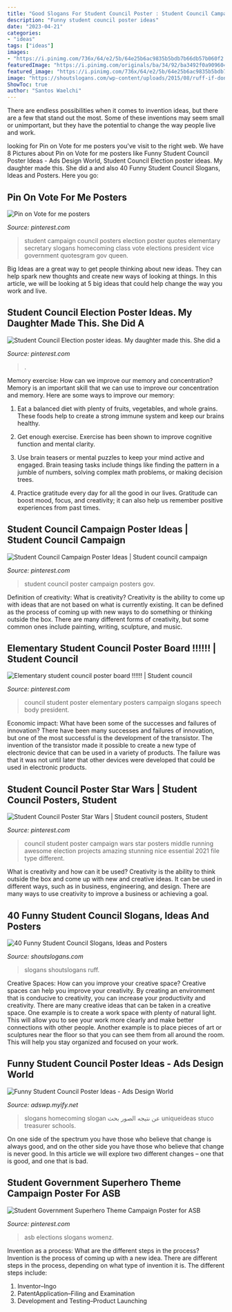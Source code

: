 ```yaml
---
title: "Good Slogans For Student Council Poster : Student Council Campaign Poster Ideas"
description: "Funny student council poster ideas"
date: "2023-04-21"
categories:
- "ideas"
tags: ["ideas"]
images:
- "https://i.pinimg.com/736x/64/e2/5b/64e25b6ac9835b5bdb7b66db57b060f2.jpg"
featuredImage: "https://i.pinimg.com/originals/ba/34/92/ba3492f0a9096044ce426cb75179ebc7.jpg"
featured_image: "https://i.pinimg.com/736x/64/e2/5b/64e25b6ac9835b5bdb7b66db57b060f2.jpg"
image: "https://shoutslogans.com/wp-content/uploads/2015/08/ruff-if-dont-vote.gif"
ShowToc: true
author: "Santos Waelchi"
---
```



There are endless possibilities when it comes to invention ideas, but there are a few that stand out the most. Some of these inventions may seem small or unimportant, but they have the potential to change the way people live and work.

	

		
looking for Pin on Vote for me posters you've visit to the right web. We have 8 Pictures about Pin on Vote for me posters like Funny Student Council Poster Ideas - Ads Design World, Student Council Election poster ideas. My daughter made this. She did a and also 40 Funny Student Council Slogans, Ideas and Posters. Here you go:
		
    
## Pin On Vote For Me Posters

<img loading=lazy src="https://i.pinimg.com/736x/3a/1c/10/3a1c109b5d6b42189bd8541ed97773da--school-campaign-ideas-student-council-posters.jpg" onerror="this.onerror=null;this.src='https://tse4.mm.bing.net/th?id=OIP.ifiovrvRRVB3TDF9V5a2IAHaJ4&amp;pid=15.1';" alt="Pin on Vote for me posters">

_Source: pinterest.com_

>student campaign council posters election poster quotes elementary secretary slogans homecoming class vote elections president vice government quotesgram gov queen. 

	

Big Ideas are a great way to get people thinking about new ideas. They can help spark new thoughts and create new ways of looking at things. In this article, we will be looking at 5 big ideas that could help change the way you work and live.

    
## Student Council Election Poster Ideas. My Daughter Made This. She Did A

<img loading=lazy src="https://i.pinimg.com/736x/8f/27/a7/8f27a735e7d715a62e6e8f3c34a6af40--student-council-posters-student-gov.jpg" onerror="this.onerror=null;this.src='https://tse2.mm.bing.net/th?id=OIP.k1TomEypwio5e8Bz1hLxvwHaKf&amp;pid=15.1';" alt="Student Council Election poster ideas. My daughter made this. She did a">

_Source: pinterest.com_

>. 

	

Memory exercise: How can we improve our memory and concentration?
Memory is an important skill that we can use to improve our concentration and memory. Here are some ways to improve our memory:
1. Eat a balanced diet with plenty of fruits, vegetables, and whole grains. These foods help to create a strong immune system and keep our brains healthy.

2. Get enough exercise. Exercise has been shown to improve cognitive function and mental clarity.

3. Use brain teasers or mental puzzles to keep your mind active and engaged. Brain teasing tasks include things like finding the pattern in a jumble of numbers, solving complex math problems, or making decision trees.

4. Practice gratitude every day for all the good in our lives. Gratitude can boost mood, focus, and creativity; it can also help us remember positive experiences from past times.

    
## Student Council Campaign Poster Ideas | Student Council Campaign

<img loading=lazy src="https://i.pinimg.com/originals/ba/34/92/ba3492f0a9096044ce426cb75179ebc7.jpg" onerror="this.onerror=null;this.src='https://tse3.mm.bing.net/th?id=OIP.p75_7grPpy9rVot9vkd44AHaJ4&amp;pid=15.1';" alt="Student Council Campaign Poster Ideas | Student council campaign">

_Source: pinterest.com_

>student council poster campaign posters gov. 

	

Definition of creativity: What is creativity?
Creativity is the ability to come up with ideas that are not based on what is currently existing. It can be defined as the process of coming up with new ways to do something or thinking outside the box. There are many different forms of creativity, but some common ones include painting, writing, sculpture, and music.

    
## Elementary Student Council Poster Board !!!!!! | Student Council

<img loading=lazy src="https://i.pinimg.com/736x/64/e2/5b/64e25b6ac9835b5bdb7b66db57b060f2.jpg" onerror="this.onerror=null;this.src='https://tse3.mm.bing.net/th?id=OIP.zZNII7R6qR3wvF0D9QDoyQHaJ3&amp;pid=15.1';" alt="Elementary student council poster board !!!!!! | Student council">

_Source: pinterest.com_

>council student poster elementary posters campaign slogans speech body president. 

	

Economic impact: What have been some of the successes and failures of innovation?
There have been many successes and failures of innovation, but one of the most successful is the development of the transistor. The invention of the transistor made it possible to create a new type of electronic device that can be used in a variety of products. The failure was that it was not until later that other devices were developed that could be used in electronic products.

    
## Student Council Poster Star Wars | Student Council Posters, Student

<img loading=lazy src="https://i.pinimg.com/736x/19/e9/e0/19e9e08c978c3b3b3f83270954f72dec--student-council-posters-poster-ideas.jpg" onerror="this.onerror=null;this.src='https://tse1.mm.bing.net/th?id=OIP.AmQFaON7UZYcXDxGS-bCggHaJ3&amp;pid=15.1';" alt="Student Council Poster Star Wars | Student council posters, Student">

_Source: pinterest.com_

>council student poster campaign wars star posters middle running awesome election projects amazing stunning nice essential 2021 file type different. 

	

What is creativity and how can it be used?
Creativity is the ability to think outside the box and come up with new and creative ideas. It can be used in different ways, such as in business, engineering, and design. There are many ways to use creativity to improve a business or achieving a goal.

    
## 40 Funny Student Council Slogans, Ideas And Posters

<img loading=lazy src="https://shoutslogans.com/wp-content/uploads/2015/08/ruff-if-dont-vote.gif" onerror="this.onerror=null;this.src='https://tse1.mm.bing.net/th?id=OIP.9rMfJ59zsh59TgUj4_MoKgAAAA&amp;pid=15.1';" alt="40 Funny Student Council Slogans, Ideas and Posters">

_Source: shoutslogans.com_

>slogans shoutslogans ruff. 

	

Creative Spaces: How can you improve your creative space?
Creative spaces can help you improve your creativity. By creating an environment that is conducive to creativity, you can increase your productivity and creativity. There are many creative ideas that can be taken in a creative space. One example is to create a work space with plenty of natural light. This will allow you to see your work more clearly and make better connections with other people. Another example is to place pieces of art or sculptures near the floor so that you can see them from all around the room. This will help you stay organized and focused on your work.

    
## Funny Student Council Poster Ideas - Ads Design World

<img loading=lazy src="https://i.pinimg.com/originals/ca/c7/bd/cac7bde094548f335e4f5969dbf34f81.jpg" onerror="this.onerror=null;this.src='https://tse3.mm.bing.net/th?id=OIP.UiwikLUCOWpXHWNi6oUZ2AHaNK&amp;pid=15.1';" alt="Funny Student Council Poster Ideas - Ads Design World">

_Source: adswp.myify.net_

>slogans homecoming slogan عن نتيجه الصور بحث uniqueideas stuco treasurer schools. 

	

On one side of the spectrum you have those who believe that change is always good, and on the other side you have those who believe that change is never good. In this article we will explore two different changes – one that is good, and one that is bad.

    
## Student Government Superhero Theme Campaign Poster For ASB

<img loading=lazy src="https://i.pinimg.com/originals/7d/a1/aa/7da1aa85c8ffb9816eed1bba111ef369.jpg" onerror="this.onerror=null;this.src='https://tse3.mm.bing.net/th?id=OIP.Pz1Vq0EtWc1LgTzi9aYqPwHaNK&amp;pid=15.1';" alt="Student Government Superhero Theme Campaign Poster for ASB">

_Source: pinterest.com_

>asb elections slogans womenz. 

	

Invention as a process: What are the different steps in the process?
Invention is the process of coming up with a new idea. There are different steps in the process, depending on what type of invention it is. The different steps include: 
1. Inventor–Ingo 
2. PatentApplication–Filing and Examination 
3. Development and Testing–Product Launching 

